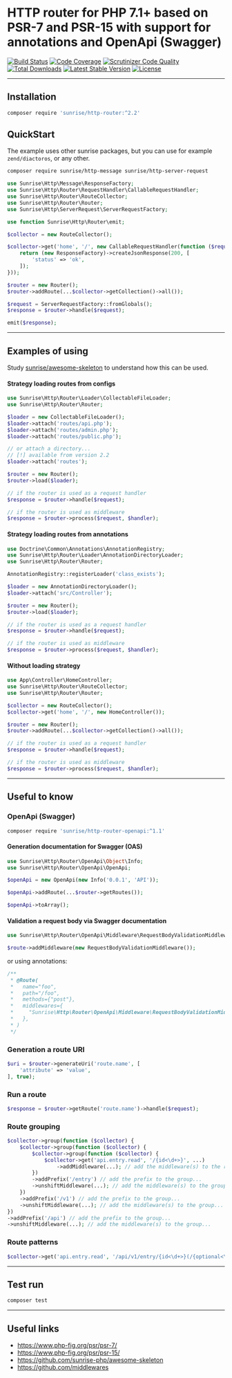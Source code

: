 # HTTP router for PHP 7.1+ based on PSR-7 and PSR-15 with support for annotations and OpenApi (Swagger)

[![Build Status](https://scrutinizer-ci.com/g/sunrise-php/http-router/badges/build.png?b=master)](https://scrutinizer-ci.com/g/sunrise-php/http-router/build-status/master)
[![Code Coverage](https://scrutinizer-ci.com/g/sunrise-php/http-router/badges/coverage.png?b=master)](https://scrutinizer-ci.com/g/sunrise-php/http-router/?branch=master)
[![Scrutinizer Code Quality](https://scrutinizer-ci.com/g/sunrise-php/http-router/badges/quality-score.png?b=master)](https://scrutinizer-ci.com/g/sunrise-php/http-router/?branch=master)
[![Total Downloads](https://poser.pugx.org/sunrise/http-router/downloads?format=flat)](https://packagist.org/packages/sunrise/http-router)
[![Latest Stable Version](https://poser.pugx.org/sunrise/http-router/v/stable?format=flat)](https://packagist.org/packages/sunrise/http-router)
[![License](https://poser.pugx.org/sunrise/http-router/license?format=flat)](https://packagist.org/packages/sunrise/http-router)

---

## Installation

```bash
composer require 'sunrise/http-router:^2.2'
```

## QuickStart

The example uses other sunrise packages, but you can use for example `zend/diactoros`, or any other.

```bash
composer require sunrise/http-message sunrise/http-server-request
```

```php
use Sunrise\Http\Message\ResponseFactory;
use Sunrise\Http\Router\RequestHandler\CallableRequestHandler;
use Sunrise\Http\Router\RouteCollector;
use Sunrise\Http\Router\Router;
use Sunrise\Http\ServerRequest\ServerRequestFactory;

use function Sunrise\Http\Router\emit;

$collector = new RouteCollector();

$collector->get('home', '/', new CallableRequestHandler(function ($request) {
    return (new ResponseFactory)->createJsonResponse(200, [
        'status' => 'ok',
    ]);
}));

$router = new Router();
$router->addRoute(...$collector->getCollection()->all());

$request = ServerRequestFactory::fromGlobals();
$response = $router->handle($request);

emit($response);
```

---

## Examples of using

Study [sunrise/awesome-skeleton](https://github.com/sunrise-php/awesome-skeleton) to understand how this can be used.

#### Strategy loading routes from configs

```php
use Sunrise\Http\Router\Loader\CollectableFileLoader;
use Sunrise\Http\Router\Router;

$loader = new CollectableFileLoader();
$loader->attach('routes/api.php');
$loader->attach('routes/admin.php');
$loader->attach('routes/public.php');

// or attach a directory...
// [!] available from version 2.2
$loader->attach('routes');

$router = new Router();
$router->load($loader);

// if the router is used as a request handler
$response = $router->handle($request);

// if the router is used as middleware
$response = $router->process($request, $handler);
```

#### Strategy loading routes from annotations

```php
use Doctrine\Common\Annotations\AnnotationRegistry;
use Sunrise\Http\Router\Loader\AnnotationDirectoryLoader;
use Sunrise\Http\Router\Router;

AnnotationRegistry::registerLoader('class_exists');

$loader = new AnnotationDirectoryLoader();
$loader->attach('src/Controller');

$router = new Router();
$router->load($loader);

// if the router is used as a request handler
$response = $router->handle($request);

// if the router is used as middleware
$response = $router->process($request, $handler);
```

#### Without loading strategy

```php
use App\Controller\HomeController;
use Sunrise\Http\Router\RouteCollector;
use Sunrise\Http\Router\Router;

$collector = new RouteCollector();
$collector->get('home', '/', new HomeController());

$router = new Router();
$router->addRoute(...$collector->getCollection()->all());

// if the router is used as a request handler
$response = $router->handle($request);

// if the router is used as middleware
$response = $router->process($request, $handler);
```

---

## Useful to know

### OpenApi (Swagger)

```bash
composer require 'sunrise/http-router-openapi:^1.1'
```

#### Generation documentation for Swagger (OAS)

```php
use Sunrise\Http\Router\OpenApi\Object\Info;
use Sunrise\Http\Router\OpenApi\OpenApi;

$openApi = new OpenApi(new Info('0.0.1', 'API'));

$openApi->addRoute(...$router->getRoutes());

$openApi->toArray();
```

#### Validation a request body via Swagger documentation

```php
use Sunrise\Http\Router\OpenApi\Middleware\RequestBodyValidationMiddleware;

$route->addMiddleware(new RequestBodyValidationMiddleware());
```

or using annotations:

```php
/**
 * @Route(
 *   name="foo",
 *   path="/foo",
 *   methods={"post"},
 *   middlewares={
 *     "Sunrise\Http\Router\OpenApi\Middleware\RequestBodyValidationMiddleware",
 *   },
 * )
 */
```

### Generation a route URI

```php
$uri = $router->generateUri('route.name', [
    'attribute' => 'value',
], true);
```

### Run a route

```php
$response = $router->getRoute('route.name')->handle($request);
```

### Route grouping

```php
$collector->group(function ($collector) {
    $collector->group(function ($collector) {
        $collector->group(function ($collector) {
            $collector->get('api.entry.read', '/{id<\d+>}', ...)
                ->addMiddleware(...); // add the middleware(s) to the route...
        })
        ->addPrefix('/entry') // add the prefix to the group...
        ->unshiftMiddleware(...); // add the middleware(s) to the group...
    })
    ->addPrefix('/v1') // add the prefix to the group...
    ->unshiftMiddleware(...); // add the middleware(s) to the group...
})
->addPrefix('/api') // add the prefix to the group...
->unshiftMiddleware(...); // add the middleware(s) to the group...
```

### Route patterns

```php
$collector->get('api.entry.read', '/api/v1/entry/{id<\d+>}(/{optional<\w+>})');
```

---

## Test run

```bash
composer test
```

---

## Useful links

* https://www.php-fig.org/psr/psr-7/
* https://www.php-fig.org/psr/psr-15/
* https://github.com/sunrise-php/awesome-skeleton
* https://github.com/middlewares
